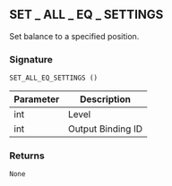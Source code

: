 ## SET \_ ALL \_ EQ \_ SETTINGS

Set balance to a specified position.


### Signature

`SET_ALL_EQ_SETTINGS ()`


| Parameter | Description |
| --- | --- |
| int | Level |
| int | Output Binding ID |


### Returns

`None`